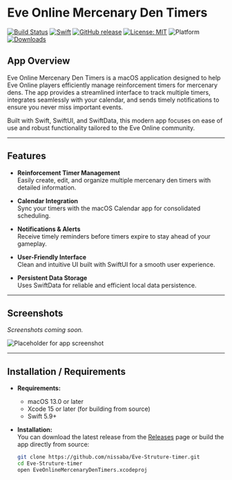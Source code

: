 # Eve Online Mercenary Den Timers

[![Build Status](https://github.com/nissaba/Eve-Struture-timer/actions/workflows/main.yml/badge.svg)](https://github.com/nissaba/Eve-Struture-timer/actions) [![Swift](https://img.shields.io/badge/Swift-5.9-orange.svg?style=flat&logo=swift)](https://swift.org) [![GitHub release](https://img.shields.io/github/release/nissaba/Eve-Struture-timer.svg)](https://github.com/nissaba/Eve-Struture-timer/releases) [![License: MIT](https://img.shields.io/badge/License-MIT-yellow.svg)](https://github.com/nissaba/Eve-Struture-timer/blob/main/LICENSE) ![Platform](https://img.shields.io/badge/platform-macOS-blue.svg) [![Downloads](https://img.shields.io/github/downloads/nissaba/Eve-Struture-timer/total.svg)](https://github.com/nissaba/Eve-Struture-timer/releases)

## App Overview

Eve Online Mercenary Den Timers is a macOS application designed to help Eve Online players efficiently manage reinforcement timers for mercenary dens. The app provides a streamlined interface to track multiple timers, integrates seamlessly with your calendar, and sends timely notifications to ensure you never miss important events.

Built with Swift, SwiftUI, and SwiftData, this modern app focuses on ease of use and robust functionality tailored to the Eve Online community.

---

## Features

- **Reinforcement Timer Management**  
  Easily create, edit, and organize multiple mercenary den timers with detailed information.

- **Calendar Integration**  
  Sync your timers with the macOS Calendar app for consolidated scheduling.

- **Notifications & Alerts**  
  Receive timely reminders before timers expire to stay ahead of your gameplay.

- **User-Friendly Interface**  
  Clean and intuitive UI built with SwiftUI for a smooth user experience.

- **Persistent Data Storage**  
  Uses SwiftData for reliable and efficient local data persistence.

---

## Screenshots

*Screenshots coming soon.*

![Placeholder for app screenshot](https://via.placeholder.com/600x400?text=Screenshot+Placeholder)

---

## Installation / Requirements

- **Requirements:**  
  - macOS 13.0 or later  
  - Xcode 15 or later (for building from source)  
  - Swift 5.9+  

- **Installation:**  
  You can download the latest release from the [Releases](https://github.com/nissaba/Eve-Struture-timer/releases) page or build the app directly from source:

  ```bash
  git clone https://github.com/nissaba/Eve-Struture-timer.git
  cd Eve-Struture-timer
  open EveOnlineMercenaryDenTimers.xcodeproj


